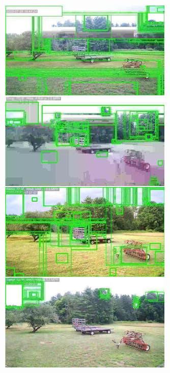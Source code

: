 ![20200726-154310-161315](in/20200726/20200726-154310-161315_0_.jpg)
![20200726-161320-164325](in/20200726/20200726-161320-164325_0_.jpg)
![20200726-164330-171335](in/20200726/20200726-164330-171335_0_.jpg)
![20200726-171340-174345](in/20200726/20200726-171340-174345_0_.jpg)
